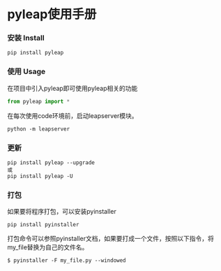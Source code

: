# pyleap使用手册

### 安装 Install

```shell
pip install pyleap
```

### 使用 Usage

在项目中引入pyleap即可使用pyleap相关的功能

```python
from pyleap import *
```

在每次使用code环境前，启动leapserver模块。

```shell
python -m leapserver
```



### 更新

```shell
pip install pyleap --upgrade
或
pip install pyleap -U
```



### 打包

如果要将程序打包，可以安装pyinstaller

```shell
pip install pyinstaller
```

打包命令可以参照pyinstaller文档，如果要打成一个文件，按照以下指令，将my_file替换为自己的文件名。

```shell
$ pyinstaller -F my_file.py --windowed
```